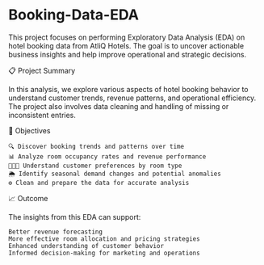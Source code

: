 # Booking-Data-EDA
This project focuses on performing Exploratory Data Analysis (EDA) on hotel booking data from AtliQ Hotels. The goal is to uncover actionable business insights and help improve operational and strategic decisions.

📋 Project Summary

In this analysis, we explore various aspects of hotel booking behavior to understand customer trends, revenue patterns, and operational efficiency. The project also involves data cleaning and handling of missing or inconsistent entries.

🎯 Objectives

    🔍 Discover booking trends and patterns over time
    📊 Analyze room occupancy rates and revenue performance
    🧑‍🤝‍🧑 Understand customer preferences by room type
    🌦️ Identify seasonal demand changes and potential anomalies
    ⚙️ Clean and prepare the data for accurate analysis

📈 Outcome

The insights from this EDA can support:

    Better revenue forecasting
    More effective room allocation and pricing strategies
    Enhanced understanding of customer behavior
    Informed decision-making for marketing and operations
